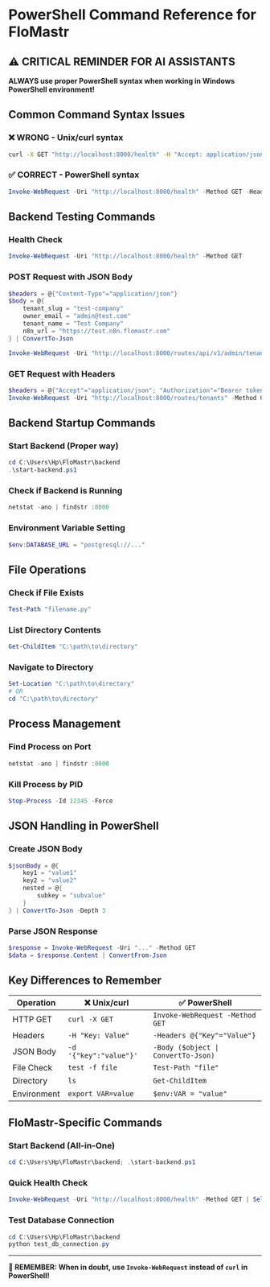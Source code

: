 # PowerShell Command Reference for FloMastr

## ⚠️ CRITICAL REMINDER FOR AI ASSISTANTS
**ALWAYS use proper PowerShell syntax when working in Windows PowerShell environment!**

## Common Command Syntax Issues

### ❌ WRONG - Unix/curl syntax
```bash
curl -X GET "http://localhost:8000/health" -H "Accept: application/json"
```

### ✅ CORRECT - PowerShell syntax
```powershell
Invoke-WebRequest -Uri "http://localhost:8000/health" -Method GET -Headers @{"Accept"="application/json"}
```

## Backend Testing Commands

### Health Check
```powershell
Invoke-WebRequest -Uri "http://localhost:8000/health" -Method GET
```

### POST Request with JSON Body
```powershell
$headers = @{"Content-Type"="application/json"}
$body = @{
    tenant_slug = "test-company"
    owner_email = "admin@test.com"
    tenant_name = "Test Company"
    n8n_url = "https://test.n8n.flomastr.com"
} | ConvertTo-Json

Invoke-WebRequest -Uri "http://localhost:8000/routes/api/v1/admin/tenants/provision" -Method POST -Headers $headers -Body $body
```

### GET Request with Headers
```powershell
$headers = @{"Accept"="application/json"; "Authorization"="Bearer token"}
Invoke-WebRequest -Uri "http://localhost:8000/routes/tenants" -Method GET -Headers $headers
```

## Backend Startup Commands

### Start Backend (Proper way)
```powershell
cd C:\Users\Hp\FloMastr\backend
.\start-backend.ps1
```

### Check if Backend is Running
```powershell
netstat -ano | findstr :8000
```

### Environment Variable Setting
```powershell
$env:DATABASE_URL = "postgresql://..."
```

## File Operations

### Check if File Exists
```powershell
Test-Path "filename.py"
```

### List Directory Contents
```powershell
Get-ChildItem "C:\path\to\directory"
```

### Navigate to Directory
```powershell
Set-Location "C:\path\to\directory"
# OR
cd "C:\path\to\directory"
```

## Process Management

### Find Process on Port
```powershell
netstat -ano | findstr :8000
```

### Kill Process by PID
```powershell
Stop-Process -Id 12345 -Force
```

## JSON Handling in PowerShell

### Create JSON Body
```powershell
$jsonBody = @{
    key1 = "value1"
    key2 = "value2"
    nested = @{
        subkey = "subvalue"
    }
} | ConvertTo-Json -Depth 3
```

### Parse JSON Response
```powershell
$response = Invoke-WebRequest -Uri "..." -Method GET
$data = $response.Content | ConvertFrom-Json
```

## Key Differences to Remember

| Operation | ❌ Unix/curl | ✅ PowerShell |
|-----------|-------------|---------------|
| HTTP GET | `curl -X GET` | `Invoke-WebRequest -Method GET` |
| Headers | `-H "Key: Value"` | `-Headers @{"Key"="Value"}` |
| JSON Body | `-d '{"key":"value"}'` | `-Body ($object \| ConvertTo-Json)` |
| File Check | `test -f file` | `Test-Path "file"` |
| Directory | `ls` | `Get-ChildItem` |
| Environment | `export VAR=value` | `$env:VAR = "value"` |

## FloMastr-Specific Commands

### Start Backend (All-in-One)
```powershell
cd C:\Users\Hp\FloMastr\backend; .\start-backend.ps1
```

### Quick Health Check
```powershell
Invoke-WebRequest -Uri "http://localhost:8000/health" -Method GET | Select-Object StatusCode, Content
```

### Test Database Connection
```powershell
cd C:\Users\Hp\FloMastr\backend
python test_db_connection.py
```

---

**🎯 REMEMBER: When in doubt, use `Invoke-WebRequest` instead of `curl` in PowerShell!**
